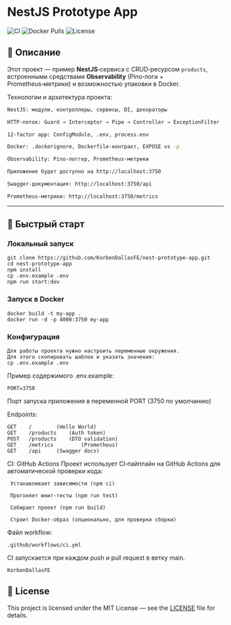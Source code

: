 # NestJS Prototype App

![CI](https://github.com/KorbenDallasFE/nest-prototype-app/actions/workflows/ci.yml/badge.svg)
![Docker Pulls](https://img.shields.io/docker/pulls/tbgp/nest-prototype-app?color=brightgreen)
![License](https://img.shields.io/github/license/KorbenDallasFE/nest-prototype-app)

## 📖 Описание

Этот проект — пример **NestJS**‑сервиса с CRUD‑ресурсом `products`, встроенными средствами **Observability** (Pino‑логи + Prometheus‑метрики) и возможностью упаковки в Docker.

Технологии и архитектура проекта:
```bash
NestJS: модули, контроллеры, сервисы, DI, декораторы

HTTP‑поток: Guard → Interceptor → Pipe → Controller → ExceptionFilter

12‑factor app: ConfigModule, .env, process.env

Docker: .dockerignore, Dockerfile‑контракт, EXPOSE vs -p

Observability: Pino‑логгер, Prometheus‑метрики

Приложение будет доступно на http://localhost:3750

Swagger‑документация: http://localhost:3750/api

Prometheus‑метрики: http://localhost:3750/metrics
```
---

## 🚀 Быстрый старт

### Локальный запуск
```
git clone https://github.com/KorbenDallasFE/nest-prototype-app.git
cd nest‑prototype‑app
npm install
cp .env.example .env
npm run start:dev
```

### Запуск в Docker
```
docker build -t my‑app .
docker run -d -p 4000:3750 my‑app
```

### Конфигурация
```
Для работы проекта нужно настроить переменные окружения. 
Для этого скопировать шаблон и указать значения:
cp .env.example .env
```

Пример содержимого .env.example:
```
PORT=3750 
```
Порт запуска приложения в переменной PORT (3750 по умолчанию)

Endpoints:
```
GET    /		(Hello World)
GET    /products	(Auth token)
POST   /products	(DTO validation)
GET    /metrics	        (Prometheus)
GET    /api		(Swagger docs)
```

CI: GitHub Actions
Проект использует CI‑пайплайн на GitHub Actions для автоматической проверки кода:
```
 Устанавливает зависимости (npm ci)

 Прогоняет юнит‑тесты (npm run test)

 Собирает проект (npm run build)

 Строит Docker‑образ (опционально, для проверки сборки)
```
Файл workflow: 
```
.github/workflows/ci.yml
```
CI запускается при каждом push и pull request в ветку main.

```
KorbenDallasFE
```

## 📄 License

This project is licensed under the MIT License — see the [LICENSE](./LICENSE) file for details.

